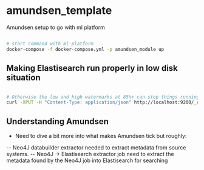 # amundsen_template
Amundsen setup to go with ml platform

```bash

# start command with ml-platform
docker-compose -f docker-compose.yml -p amundsen_module up

```

## Making Elastisearch run properly in low disk situation

```bash

# Otherwise the low and high watermarks at 85%+ can stop things running
curl -XPUT -H "Content-Type: application/json" http://localhost:9200/_cluster/settings -d '{ "transient": { "cluster.routing.allocation.disk.threshold_enabled": false } }'

```

## Understanding Amundsen

- Need to dive a bit more into what makes Amundsen tick but roughly:

-- Neo4J databuilder extractor needed to extract metadata from source systems.
-- Neo4J -> Elastisearch extractor job need to extract the metadata found by the Neo4J job into Elastisearch for searching

